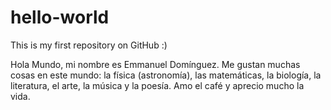# hello-world
This is my first repository on GitHub :)

Hola Mundo, mi nombre es Emmanuel Domínguez. Me gustan muchas cosas en este mundo: la física (astronomía), las matemáticas, la biología, la literatura, el arte, la música y la poesía. Amo el café y aprecio mucho la vida.
